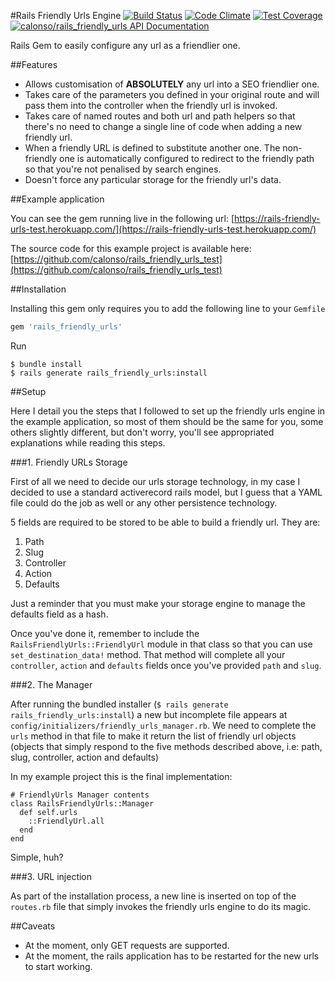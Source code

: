 #Rails Friendly Urls Engine
[![Build Status](https://travis-ci.org/calonso/rails_friendly_urls.svg?branch=master)](https://travis-ci.org/calonso/rails_friendly_urls) [![Code Climate](https://codeclimate.com/github/calonso/rails_friendly_urls/badges/gpa.svg)](https://codeclimate.com/github/calonso/rails_friendly_urls) [![Test Coverage](https://codeclimate.com/github/calonso/rails_friendly_urls/badges/coverage.svg)](https://codeclimate.com/github/calonso/rails_friendly_urls/coverage) [![calonso/rails_friendly_urls API Documentation](https://www.omniref.com/github/calonso/rails_friendly_urls.png)](https://www.omniref.com/github/calonso/rails_friendly_urls)

Rails Gem to easily configure any url as a friendlier one.

##Features

* Allows customisation of **ABSOLUTELY** any url into a SEO friendlier one.
* Takes care of the parameters you defined in your original route and will pass them into the controller when the friendly url is invoked.
* Takes care of named routes and both url and path helpers so that there's no need to change a single line of code when adding a new friendly url.
* When a friendly URL is defined to substitute another one. The non-friendly one is automatically configured to redirect to the friendly path so that you're not penalised by search engines.
* Doesn't force any particular storage for the friendly url's data.

##Example application

You can see the gem running live in the following url: [https://rails-friendly-urls-test.herokuapp.com/](https://rails-friendly-urls-test.herokuapp.com/)

The source code for this example project is available here: [https://github.com/calonso/rails_friendly_urls_test](https://github.com/calonso/rails_friendly_urls_test)

##Installation

Installing this gem only requires you to add the following line to your `Gemfile`

```ruby
gem 'rails_friendly_urls'
```

Run

```
$ bundle install
$ rails generate rails_friendly_urls:install
```

##Setup

Here I detail you the steps that I followed to set up the friendly urls engine in the example application, so most of them should be the same for you, some others slightly different, but don't worry, you'll see appropriated explanations while reading this steps.

###1. Friendly URLs Storage

First of all we need to decide our urls storage technology, in my case I decided to use a standard activerecord rails model, but I guess that a YAML file could do the job as well or any other persistence technology.

5 fields are required to be stored to be able to build a friendly url. They are:

1. Path
2. Slug
3. Controller
4. Action
5. Defaults

Just a reminder that you must make your storage engine to manage the defaults field as a hash.

Once you've done it, remember to include the `RailsFriendlyUrls::FriendlyUrl` module in that class so that you can use `set_destination_data!` method. That method will complete all your `controller`, `action` and `defaults` fields once you've provided `path` and `slug`.

###2. The Manager

After running the bundled installer (`$ rails generate rails_friendly_urls:install`) a new but incomplete file appears at `config/initializers/friendly_urls_manager.rb`. We need to complete the `urls` method in that file to make it return the list of friendly url objects (objects that simply respond to the five methods described above, i.e: path, slug, controller, action and defaults)

In my example project this is the final implementation:

```
# FriendlyUrls Manager contents
class RailsFriendlyUrls::Manager
  def self.urls
    ::FriendlyUrl.all
  end
end
```

Simple, huh?

###3. URL injection

As part of the installation process, a new line is inserted on top of the `routes.rb` file that simply invokes the friendly urls engine to do its magic.

##Caveats

* At the moment, only GET requests are supported.
* At the moment, the rails application has to be restarted for the new urls to start working.
